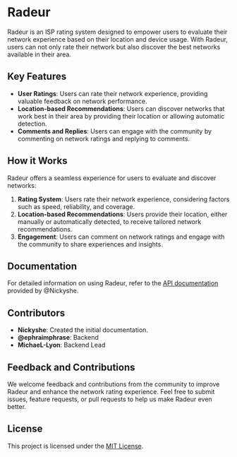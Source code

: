 # Radeur

Radeur is an ISP rating system designed to empower users to evaluate their network experience based on their location and device usage. With Radeur, users can not only rate their network but also discover the best networks available in their area.

## Key Features

- **User Ratings**: Users can rate their network experience, providing valuable feedback on network performance.
- **Location-based Recommendations**: Users can discover networks that work best in their area by providing their location or allowing automatic detection.
- **Comments and Replies**: Users can engage with the community by commenting on network ratings and replying to comments.

## How it Works

Radeur offers a seamless experience for users to evaluate and discover networks:

1. **Rating System**: Users rate their network experience, considering factors such as speed, reliability, and coverage.
2. **Location-based Recommendations**: Users provide their location, either manually or automatically detected, to receive tailored network recommendations.
3. **Engagement**: Users can comment on network ratings and engage with the community to share experiences and insights.

## Documentation

For detailed information on using Radeur, refer to the [API documentation](https://documenter.getpostman.com/view/30107197/2sA2r9WPD2) provided by @Nickyshe.

## Contributors

- **Nickyshe**: Created the initial documentation.
- **@ephraimphrase**: Backend
- **MichaeL-Lyon**: Backend Lead
## Feedback and Contributions

We welcome feedback and contributions from the community to improve Radeur and enhance the network rating experience. Feel free to submit issues, feature requests, or pull requests to help us make Radeur even better.

## License

This project is licensed under the [MIT License](LICENSE).